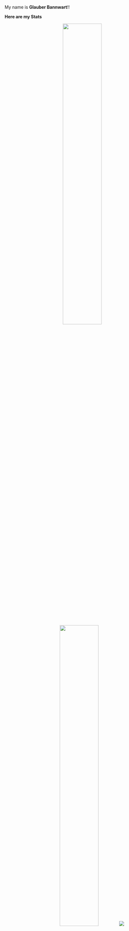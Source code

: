 My name is **Glauber Bannwart**!!

**Here are my Stats**

<p align="center">
  <img height="50%" width="auto" src ="https://github-readme-stats.vercel.app/api?username=cancelei&show_icons=true&count_private=true&theme=darcula&hide_border=true&hide=issues,contribs&bg_color=00000000">
  <img height="50%" width="auto" src ="https://github-readme-stats.vercel.app/api/top-langs/?username=cancelei&layout=compact&hide_border=true&theme=darcula&bg_color=00000000&langs_count=6&hide=jupyter%20notebook,tex,css,php">
  <img src ="https://github-readme-streak-stats.herokuapp.com?user=cancelei&theme=darcula&hide_border=true&background=FFFFFF00">
</p>
